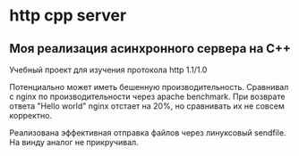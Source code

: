 # http cpp server
## Моя реализация асинхронного сервера на C++

Учебный проект для изучения протокола http 1.1/1.0

Потенциально может иметь бешенную производительность. 
Сравнивал с nginx по производительности через apache benchmark. 
При возврате ответа "Hello world" nginx отстает на 20%, но сравнивать их не совсем корректно. 

Реализована эффективная отправка файлов через линуксовый sendfile. На винду аналог не прикручивал. 
